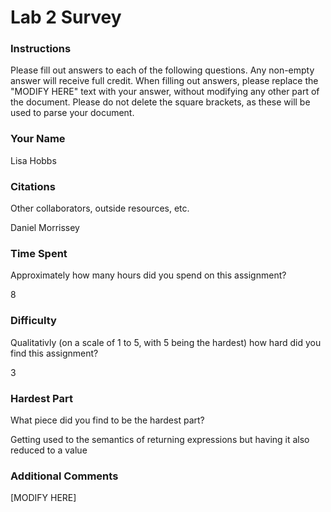 Lab 2 Survey
============

### Instructions

Please fill out answers to each of the following questions.  Any non-empty answer will receive full credit.  When filling out answers, please replace the "MODIFY HERE" text with your answer, without modifying any other part of the document.  Please do not delete the square brackets, as these will be used to parse your document.

### Your Name

Lisa Hobbs

### Citations

Other collaborators, outside resources, etc.

Daniel Morrissey

### Time Spent

Approximately how many hours did you spend on this assignment?

8

### Difficulty

Qualitativly (on a scale of 1 to 5, with 5 being the hardest) how hard did you find this assignment?

3

### Hardest Part

What piece did you find to be the hardest part?

Getting used to the semantics of returning expressions but having it also reduced to a value

### Additional Comments

[MODIFY HERE]
